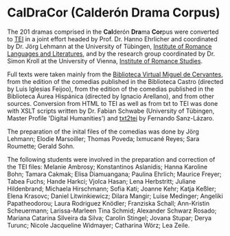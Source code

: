 # CalDraCor (Calderón Drama Corpus)

The 201 dramas comprised in the **Cal**derón **Dra**ma **Cor**pus were converted to [TEI](https://tei-c.org/) in a joint effort headed by Prof. Dr. Hanno Ehrlicher and coordinated by Dr. Jörg Lehmann at the University of Tübingen, [Institute of Romance Languages and Literatures](https://uni-tuebingen.de/en/fakultaeten/philosophische-fakultaet/fachbereiche/neuphilologie/romanisches-seminar/home/), and by the research group coordinated by Dr. Simon Kroll at the University of Vienna, [Institute of Romance Studies](https://romanistik.univie.ac.at/).

Full texts were taken mainly from the [Biblioteca Virtual Miguel de Cervantes](http://www.cervantesvirtual.com/), from the edition of the comedias published in the Biblioteca Castro (directed by Luis Iglesias Feijoo), from the edition of the comedias published in the Biblioteca Áurea Hispánica (directed by Ignacio Arellano), and from other sources. Conversion from HTML to TEI as well as from txt to TEI was done with XSLT scripts written by Dr. Fabian Schwabe (University of Tübingen, Master Profile 'Digital Humanities') and [txt2tei](https://github.com/fsanzl/txt2tei) by Fernando Sanz-Lázaro.

The preparation of the inital files of the comedias was done by Jörg Lehmann; Elodie Marsoiller; Thomas Poveda; Ixmucané Reyes; Sara Roumette; Gerald Sohn.

The following students were involved in the preparation and correction of the TEI files: Melanie Ambrosy; Konstantinos Aslanidis; Hanna Karoline Bohn; Tamara Cakmak; Elisa Diamuangana; Paulina Ehrlich; Maurice Freyer; Tabea Fuchs; Hande Harkci; Vjolca Hasan; Lena Herbstritt; Juliane Hildenbrand; Michaela Hirschmann; Sofia Kati; Joanne Kehr; Katja Keßler; Elena Krasovc; Daniel Litwinkiewicz; Dilara Mangir; Luise Medinger; Angeliki Papatheodorou; Laura Rodriguez Knödler; Franziska Schall; Ann-Kristin Scheuermann; Larissa-Marleen Tina Schmid; Alexander Schwarz Rosado; Mariana Catarina Silveira da Silva; Carolin Stingel; Jovana Stupar; Derya Turunc; Nicole Jacqueline Widmayer; Catharina Wörz; Lea Zeile.
